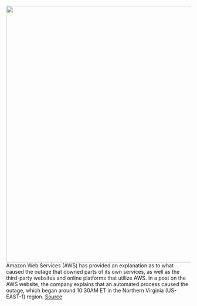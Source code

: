 <img src='https://cdn.vox-cdn.com/thumbor/ixfyQQ31C2MomdnulhYE57FIa9Q=/0x0:2040x1360/1200x800/filters:focal(857x517:1183x843)/cdn.vox-cdn.com/uploads/chorus_image/image/70259493/acastro_181114_1777_amazon_hq2_0001.0.jpg' width='700px' /><br/>
Amazon Web Services (AWS) has provided an explanation as to what caused the outage that downed parts of its own services, as well as the third-party websites and online platforms that utilize AWS. In a post on the AWS website, the company explains that an automated process caused the outage, which began around 10:30AM ET in the Northern Virginia (US-EAST-1) region.
<a href='https://www.theverge.com/2021/12/11/22829544/amazon-web-services-overwhelmed-network-outage'> Source <a/>